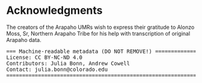 # Acknowledgments

The creators of the Arapaho UMRs wish to express their gratitude to Alonzo Moss, Sr, Northern Arapaho Tribe for his help with transcription of original Arapaho data. 


<pre>
=== Machine-readable metadata (DO NOT REMOVE!) ================================
License: CC BY-NC-ND 4.0
Contributors: Julia Bonn, Andrew Cowell
Contact: julia.bonn@colorado.edu
===============================================================================
</pre>